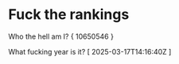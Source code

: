 # Fuck the rankings

Who the hell am I?
{ 10650546 }

What fucking year is it?
[ 2025-03-17T14:16:40Z ]
